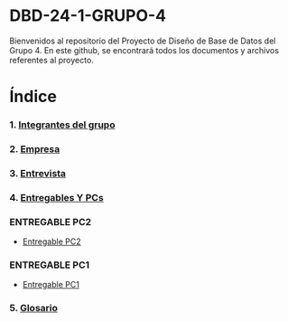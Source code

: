 # DBD-24-1-GRUPO-4
Bienvenidos al repositorio del Proyecto de Diseño de Base de Datos del Grupo 4. En este github, se encontrará todos los documentos y archivos referentes al proyecto.
# Índice
### 1. [Integrantes del grupo](01.Integrantes/integrantes.md)
### 2. [Empresa](02.Empresa/SeleccionEmpresa.md)
### 3. [Entrevista](03.Entrevista/entrevista.md)
### 4. [Entregables Y PCs](04.Entregables/entregables.md)
### ENTREGABLE PC2
- [Entregable PC2](Entregable_PC2/entregable_pc2.md)
### ENTREGABLE PC1
- [Entregable PC1](Entregable_PC1/entregable_pc1.md)
### 5. [Glosario](05.Glosario/Glosario.md)
